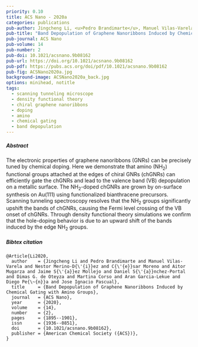 ```yaml
---
priority: 0.10
title: ACS Nano - 2020a
categories: publications
pub-author: Jingcheng Li, <u>Pedro Brandimarte</u>, Manuel Vilas-Varela, Nestor Merino-Díez, César Moreno, Aitor Mugarza, Jaime Sáez Mollejo, Daniel Sánchez-Portal, Dimas G. de Oteyza, Martina Corso, Aran Garcia-Lekue, Diego Peña, and Jose Ignacio Pascual
pub-title: "Band Depopulation of Graphene Nanoribbons Induced by Chemical Gating with Amino Groups"
pub-journal: ACS Nano
pub-volume: 14
pub-number: 2
pub-doi: 10.1021/acsnano.9b08162
pub-url: https://doi.org/10.1021/acsnano.9b08162
pub-pdf: https://pubs.acs.org/doi/pdf/10.1021/acsnano.9b08162
pub-fig: ACSNano2020a.jpg
background-image: ACSNano2020a_back.jpg
options: minihead, notitle
tags:
  - scanning tunneling microscope
  - density functional theory
  - chiral graphene nanoribbons
  - doping
  - amino
  - chemical gating
  - band depopulation
---
```


##### Abstract

The electronic properties of graphene nanoribbons (GNRs) can be precisely tuned by chemical doping.
Here we demonstrate that amino (NH<sub>2</sub>) functional groups attached at the edges of chiral GNRs (chGNRs) can efficiently gate the chGNRs and lead to the valence band (VB) depopulation on a metallic surface.
The NH<sub>2</sub>-doped chGNRs are grown by on-surface synthesis on Au(111) using functionalized bianthracene precursors.
Scanning tunneling spectroscopy resolves that the NH<sub>2</sub> groups significantly upshift the bands of chGNRs, causing the Fermi level crossing of the VB onset of chGNRs.
Through density functional theory simulations we confirm that the hole-doping behavior is due to an upward shift of the bands induced by the edge NH<sub>2</sub> groups.

##### Bibtex citation

```
@Article{Li2020,
  author    = {Jingcheng Li and Pedro Brandimarte and Manuel Vilas-Varela and Nestor Merino-D{\'{i}}ez and C{\'{e}}sar Moreno and Aitor Mugarza and Jaime S{\'{a}}ez Mollejo and Daniel S{\'{a}}nchez-Portal and Dimas G. de Oteyza and Martina Corso and Aran Garcia-Lekue and Diego Pe{\~{n}}a and Jose Ignacio Pascual},
  title     = {Band Depopulation of Graphene Nanoribbons Induced by Chemical Gating with Amino Groups},
  journal   = {ACS Nano},
  year      = {2020},
  volume    = {14},
  number    = {2},
  pages     = {1895--1901},
  issn      = {1936--0851},
  doi       = {10.1021/acsnano.9b08162},
  publisher = {American Chemical Society ({ACS})},
}
```
